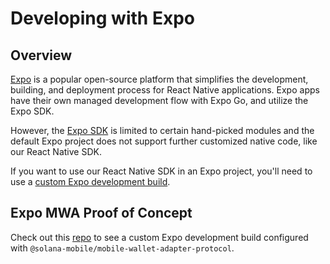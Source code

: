 # Developing with Expo

## Overview

[Expo](https://expo.dev/) is a popular open-source platform that simplifies the development, building, and deployment process for React Native applications. Expo apps have their own managed development flow with Expo Go, and utilize the Expo SDK.

However, the [Expo SDK](https://github.com/expo/fyi/blob/main/whats-in-the-sdk.md) is limited to certain hand-picked modules and the default Expo project does not support further customized native code, like our React Native SDK. 

If you want to use our React Native SDK in an Expo project, you'll need to use a [custom Expo development build](https://docs.expo.dev/develop/development-builds/create-a-build/?redirected).

## Expo MWA Proof of Concept

Check out this [repo](https://github.com/solana-mobile/expo-react-native-mwa-proof-of-concept) to see a custom Expo development build configured with `@solana-mobile/mobile-wallet-adapter-protocol`.
